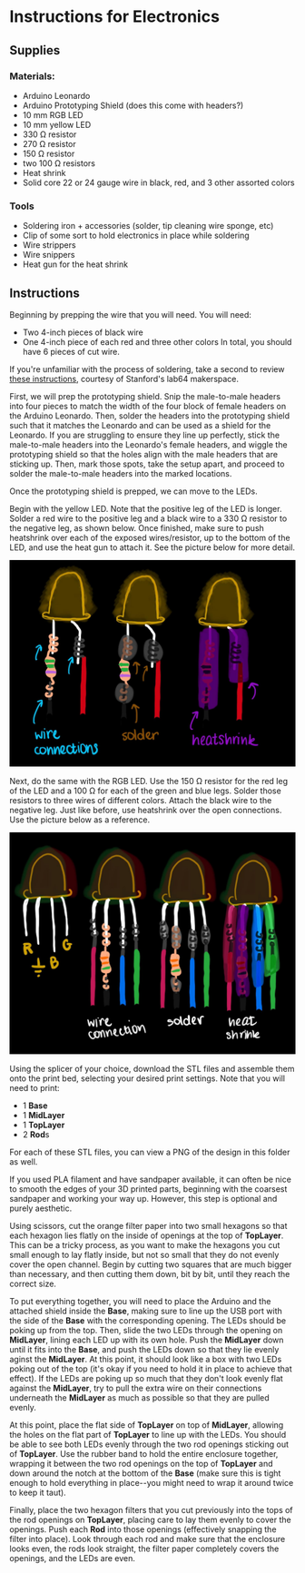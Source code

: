# Instructions for Electronics

## Supplies
### Materials:
- Arduino Leonardo
- Arduino Prototyping Shield (does this come with headers?)
- 10 mm RGB LED
- 10 mm yellow LED
- 330 Ω resistor
- 270 Ω resistor
- 150 Ω resistor
- two 100 Ω resistors
- Heat shrink
- Solid core 22 or 24 gauge wire in black, red, and 3 other assorted colors

### Tools
- Soldering iron + accessories (solder, tip cleaning wire sponge, etc)
- Clip of some sort to hold electronics in place while soldering
- Wire strippers
- Wire snippers
- Heat gun for the heat shrink

## Instructions

Beginning by prepping the wire that you will need. You will need:
- Two 4-inch pieces of black wire
- One 4-inch piece of each red and three other colors
In total, you should have 6 pieces of cut wire.

If you're unfamiliar with the process of soldering, take a second to review [these instructions](https://lab64.stanford.edu/basic-soldering), courtesy of Stanford's lab64 makerspace.

First, we will prep the prototyping shield. Snip the male-to-male headers into four pieces to match the width of the four block of female headers on the Arduino Leonardo. Then, solder the headers into the prototyping shield such that it matches the Leonardo and can be used as a shield for the Leonardo. If you are struggling to ensure they line up perfectly, stick the male-to-male headers into the Leonardo's female headers, and wiggle the prototyping shield so that the holes align with the male headers that are sticking up. Then, mark those spots, take the setup apart, and proceed to solder the male-to-male headers into the marked locations.

Once the prototyping shield is prepped, we can move to the LEDs. 

Begin with the yellow LED. Note that the positive leg of the LED is longer.  Solder a red wire to the positive leg and a black wire to a 330 Ω resistor to the negative leg, as shown below. Once finished, make sure to push heatshrink over each of the exposed wires/resistor, up to the bottom of the LED, and use the heat gun to attach it. See the picture below for more detail.

![Yellow LED](yellow_led.jpg)

Next, do the same with the RGB LED. Use the 150 Ω resistor for the red leg of the LED and a 100 Ω for each of the green and blue legs. Solder those resistors to three wires of different colors. Attach the black wire to the negative leg. Just like before, use heatshrink over the open connections. Use the picture below as a reference.

![RGB LED](rgb_led.jpg)








Using the splicer of your choice, download the STL files and assemble them onto the print bed, selecting your desired print settings. Note that you will need to print:
- 1 **Base**
- 1 **MidLayer**
- 1 **TopLayer**
- 2 **Rod**s

For each of these STL files, you can view a PNG of the design in this folder as well.

If you used PLA filament and have sandpaper available, it can often be nice to smooth the edges of your 3D printed parts, beginning with the coarsest sandpaper and working your way up. However, this step is optional and purely aesthetic.

Using scissors, cut the orange filter paper into two small hexagons so that each hexagon lies flatly on the inside of openings at the top of **TopLayer**. This can be a tricky process, as you want to make the hexagons you cut small enough to lay flatly inside, but not so small that they do not evenly cover the open channel. Begin by cutting two squares that are much bigger than necessary, and then cutting them down, bit by bit, until they reach the correct size.

To put everything together, you will need to place the Arduino and the attached shield inside the **Base**, making sure to line up the USB port with the side of the **Base** with the corresponding opening. The LEDs should be poking up from the top. Then, slide the two LEDs through the opening on **MidLayer**, lining each LED up with its own hole. Push the **MidLayer** down until it fits into the **Base**, and push the LEDs down so that they lie evenly aginst the **MidLayer**. At this point, it should look like a box with two LEDs poking out of the top (it's okay if you need to hold it in place to achieve that effect). If the LEDs are poking up so much that they don't look evenly flat against the **MidLayer**, try to pull the extra wire on their connections underneath the **MidLayer** as much as possible so that they are pulled evenly.

At this point, place the flat side of **TopLayer** on top of **MidLayer**, allowing the holes on the flat part of **TopLayer** to line up with the LEDs. You should be able to see both LEDs evenly through the two rod openings sticking out of **TopLayer**. Use the rubber band to hold the entire enclosure together, wrapping it between the two rod openings on the top of **TopLayer** and down around the notch at the bottom of the **Base** (make sure this is tight enough to hold everything in place--you might need to wrap it around twice to keep it taut).

Finally, place the two hexagon filters that you cut previously into the tops of the rod openings on **TopLayer**, placing care to lay them evenly to cover the openings. Push each **Rod** into those openings (effectively snapping the filter into place). Look through each rod and make sure that the enclosure looks even, the rods look straight, the filter paper completely covers the openings, and the LEDs are even.
